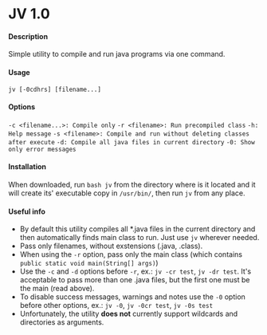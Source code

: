 # JV 1.0
#### Description
Simple utility to compile and run java programs via one command.
#### Usage
`jv [-0cdhrs] [filename...]`
#### Options
`-c <filename...>: Compile only`
`-r <filename>: Run precompiled class`
`-h: Help message`
`-s <filename>: Compile and run without deleting classes after execute`
`-d: Compile all java files in current directory`
`-0: Show only error messages`
#### Installation
When downloaded, run `bash jv` from the directory where is it located and it will create its' executable copy in `/usr/bin/`, then run `jv` from any place.
#### Useful info
* By default this utility compiles all *.java files in the current directory and then automatically finds main class to run. Just use `jv` wherever needed.
* Pass only filenames, without exstensions (.java, .class).
* When using the `-r` option, pass only the main class (which contains `public static void main(String[] args)`)
* Use the `-c` and `-d` options before `-r`, ex.: `jv -cr test`, `jv -dr test`. It's acceptable to pass more than one .java files, but the first one must be the main (read above).
* To disable success messages, warnings and notes use the `-0` option before other options, ex.: `jv -0`, `jv -0cr test`, `jv -0s test`
* Unfortunately, the utility **does not** currently support wildcards and directories as arguments.
